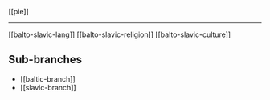 [[pie]]

---

[[balto-slavic-lang]]
[[balto-slavic-religion]]
[[balto-slavic-culture]]

## Sub-branches
- [[baltic-branch]]
- [[slavic-branch]]